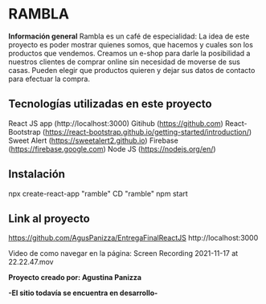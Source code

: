# RAMBLA  

**Información general**
Rambla es un café de especialidad:
La idea de este proyecto es poder mostrar quienes somos, que hacemos y cuales son los productos que vendemos. 
Creamos un e-shop para darle la posibilidad a nuestros clientes de comprar online sin necesidad de moverse de sus casas. Pueden elegir que productos quieren y dejar sus datos de contacto para efectuar la compra. 

## Tecnologías utilizadas en este proyecto
React JS app (http://localhost:3000)
Gitihub (https://github.com)
React-Bootstrap (https://react-bootstrap.github.io/getting-started/introduction/)
Sweet Alert (https://sweetalert2.github.io)
Firebase (https://firebase.google.com)
Node JS (https://nodejs.org/en/)

## Instalación 
npx create-react-app "ramble"
CD "ramble"
npm start


## Link al proyecto
https://github.com/AgusPanizza/EntregaFinalReactJS
http://localhost:3000 

Video de como navegar en la página:
Screen Recording 2021-11-17 at 22.22.47.mov

**Proyecto creado por: Agustina Panizza**

**-El sitio todavía se encuentra en desarrollo-**



